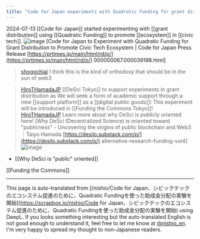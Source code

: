 ```yaml
---
title: "Code for Japan experiments with Quadratic Funding for grant distribution to promote the civic tech ecosystem."
---
```


2024-07-13
[[Code for Japan]] started experimenting with [[grant distribution]] using [[Quadratic Funding]] to promote [[ecosystem]] in [[civic tech]].
![image](https://gyazo.com/75665456373b51fe96d435a53848516b/thumb/1000)
[Code for Japan to Experiment with Quadratic Funding for Grant Distribution to Promote Civic Tech Ecosystem | Code for Japan Press Release [https://prtimes.jp/main/html/rd/p/](https://prtimes.jp/main/html/rd/p/) 000000067.000039198.html]

> [shogochiai](https://x.com/shogochiai/status/1811985790513414426) I think this is the kind of orthodoxy that should be in the sun of web3

> [HiroTHamadaJP](https://x.com/HiroTHamadaJP/status/1811987745356808462) [[DeSci Tokyo]] to support experiments in grant distribution as
>  We will seek a form of academic support through a new [[support platform]] as a [[digital public goods]]!
>  This experiment will be introduced in [[Funding the Commons Tokyo]]!
> [HiroTHamadaJP](https://x.com/HiroTHamadaJP/status/1811988825650135550) Learn more about why DeSci is publicly oriented here!
>  [Why DeSci (Decentralized Science) is oriented toward "publicness" - Uncovering the origins of public blockchain and Web3｜Taiyo Hamada [https://desilo.substack.com/p/](https://desilo.substack.com/p/) alternative-research-funding-vol4]
>  ![image](https://pbs.twimg.com/media/GSV6OopWsAA-pJw?format=png&name=medium#.png)
- [[Why DeSci is "public" oriented]]

[[Funding the Commons]]


---
This page is auto-translated from [/nishio/Code for Japan、シビックテックのエコシステム促進のために、Quadratic Fundingを使った助成金分配の実験を開始](https://scrapbox.io/nishio/Code for Japan、シビックテックのエコシステム促進のために、Quadratic Fundingを使った助成金分配の実験を開始) using DeepL. If you looks something interesting but the auto-translated English is not good enough to understand it, feel free to let me know at [@nishio_en](https://twitter.com/nishio_en). I'm very happy to spread my thought to non-Japanese readers.
